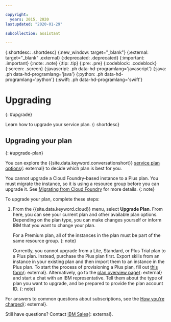 ```yaml
---

copyright:
  years: 2015, 2020
lastupdated: "2020-01-29"

subcollection: assistant

---
```


{:shortdesc: .shortdesc}
{:new_window: target="_blank"}
{:external: target="_blank" .external}
{:deprecated: .deprecated}
{:important: .important}
{:note: .note}
{:tip: .tip}
{:pre: .pre}
{:codeblock: .codeblock}
{:screen: .screen}
{:javascript: .ph data-hd-programlang='javascript'}
{:java: .ph data-hd-programlang='java'}
{:python: .ph data-hd-programlang='python'}
{:swift: .ph data-hd-programlang='swift'}

# Upgrading
{: #upgrade}

Learn how to upgrade your service plan.
{: shortdesc}

## Upgrading your plan
{: #upgrade-plan}

You can explore the {{site.data.keyword.conversationshort}} [service plan options](https://www.ibm.com/cloud/watson-assistant/pricing/){: external} to decide which plan is best for you.

You cannot upgrade a Cloud Foundry-based instance to a Plus plan. You must migrate the instance, so it is using a resource group before you can upgrade it. See [Migrating from Cloud Foundry](/docs/watson?topic=watson-migrate) for more details.
{: note}

To upgrade your plan, complete these steps:

1.  From the {{site.data.keyword.cloud}} menu, select **Upgrade Plan**.
    From here, you can see your current plan and other available plan options. Depending on the plan type, you can make changes yourself or inform IBM that you want to change your plan.

    For a Premium plan, all of the instances in the plan must be part of the same resource group.
    {: note} 

    Currently, you cannot upgrade from a Lite, Standard, or Plus Trial plan to a Plus plan. Instead, purchase the Plus plan first. Export skills from an instance in your existing plan and then import them to an instance in the Plus plan. To start the process of provisioning a Plus plan, fill out [this form](https://ibm.biz/contact-WA-plus){: external}. Alternatively, go to the [plan overview page](https://www.ibm.com/cloud/watson-assistant/pricing/){: external} and start a chat with an IBM representative. Tell them about the type of plan you want to upgrade, and be prepared to provide the plan account ID.
    {: note}

For answers to common questions about subscriptions, see the [How you're charged](/docs/billing-usage?topic=billing-usage-charges){: external}.

Still have questions? Contact [IBM Sales](https://www.ibm.com/account/reg/us-en/subscribe?formid=urx-20970){: external}.

